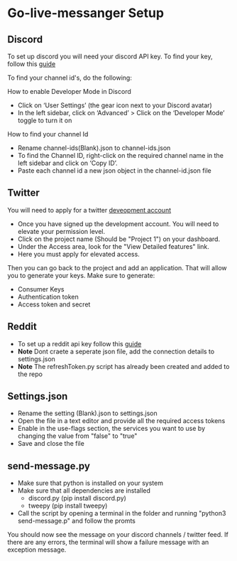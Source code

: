 # **Go-live-messanger Setup**

## Discord

To set up discord you will need your discord API key. To find your key, follow this [guide](https://www.online-tech-tips.com/computer-tips/what-is-a-discord-token-and-how-to-get-one/)

To find your channel id's, do the following:

How to enable Developer Mode in Discord

* Click on ‘User Settings’ (the gear icon next to your Discord avatar)
* In the left sidebar, click on ‘Advanced’ > Click on the ‘Developer Mode’ toggle to turn it on

How to find your channel Id

* Rename channel-ids(Blank).json to channel-ids.json
* To find the Channel ID, right-click on the required channel name in the left sidebar and click on ‘Copy ID’.
* Paste each channel id a new json object in the channel-id.json file

## Twitter

You will need to apply for a twitter [deveopment account](https://developer.twitter.com)

* Once you have signed up the development account. You will need to elevate your permission level.
* Click on the project name (Should be "Project 1") on your dashboard.
* Under the Access area, look for the "View Detailed features" link.
* Here you must apply for elevated access.

Then you can go back to the project and add an application. That will allow you to generate your keys.
Make sure to generate:

* Consumer Keys
* Authentication token
* Access token and secret

## Reddit

* To set up a reddit api key follow this [guide](https://www.jcchouinard.com/get-reddit-api-credentials-with-praw/)
* **Note** Dont craete a seperate json file, add the connection details to settings.json
* **Note** The refreshToken.py script has already been created and added to the repo

## Settings.json

* Rename the setting (Blank).json to settings.json
* Open the file in a text editor and provide all the required access tokens
* Enable in the use-flags section, the services you want to use by changing the value from "false" to "true"
* Save and close the file

## send-message.py

* Make sure that python is installed on your system
* Make sure that all dependencies are installed
  * discord.py (pip install discord.py)
  * tweepy (pip install tweepy)
* Call the script by opening a terminal in the folder and running "python3 send-message.p" and follow the promts

You should now see the message on your discord channels /  twitter feed.
If there are any errors, the terminal will show a failure message with an exception message.
